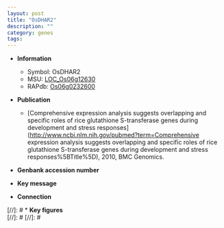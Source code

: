 ```yaml
---
layout: post
title: "OsDHAR2"
description: ""
category: genes
tags: 
---
```


* **Information**  
    + Symbol: OsDHAR2  
    + MSU: [LOC_Os06g12630](http://rice.plantbiology.msu.edu/cgi-bin/ORF_infopage.cgi?orf=LOC_Os06g12630)  
    + RAPdb: [Os06g0232600](http://rapdb.dna.affrc.go.jp/viewer/gbrowse_details/irgsp1?name=Os06g0232600)  

* **Publication**  
    + [Comprehensive expression analysis suggests overlapping and specific roles of rice glutathione S-transferase genes during development and stress responses](http://www.ncbi.nlm.nih.gov/pubmed?term=Comprehensive expression analysis suggests overlapping and specific roles of rice glutathione S-transferase genes during development and stress responses%5BTitle%5D), 2010, BMC Genomics.

* **Genbank accession number**  

* **Key message**  

* **Connection**  

[//]: # * **Key figures**  
[//]: # 
[//]: # 
